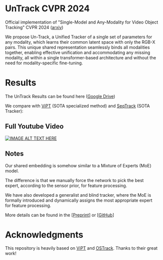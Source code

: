 # UnTrack CVPR 2024

Official implementation of "Single-Model and Any-Modality for Video Object Tracking" CVPR 2024 ([arxiv](https://arxiv.org/abs/2311.15851))

We propose Un-Track, a Unified Tracker of a single set of parameters for any modality, which learns their common latent space with only the RGB-X pairs. This unique shared representation seamlessly binds all modalities together, enabling effective unification and accommodating any missing modality, all within a single transformer-based architecture and without the need for modality-specific fine-tuning. 

# Results

The UnTrack Results can be found here ([Google Drive](https://drive.google.com/file/d/1ruCYxvXnmtmfQQxV4t_JAsU9bneyPqIT/view?usp=sharing))

We compare with [ViPT](https://github.com/jiawen-zhu/ViPT) (SOTA specialized method) and [SeqTrack](https://github.com/microsoft/VideoX/tree/master/SeqTrack) (SOTA Tracker):


## Full Youtube Video

[![IMAGE ALT TEXT HERE](https://img.youtube.com/vi/MNvKQCeMLxg/0.jpg)](https://www.youtube.com/watch?v=MNvKQCeMLxg)



## Notes

Our shared embedding is somehow similar to a Mixture of Experts (MoE) model. 

The difference is that we manually force the network to pick the best expert, according to the sensor prior, for feature processing. 

We have also developed a generalist and blind tracker, where the MoE is formally introduced and dynamically assigns the most appropriate expert for feature processing. 

More details can be found in the [[Preprint](https://arxiv.org/pdf/2405.17773)] or [[GitHub](https://github.com/supertyd/XTrack)]

# Acknowledgments
This repository is heavily based on [ViPT](https://github.com/jiawen-zhu/ViPT) and [OSTrack](https://github.com/botaoye/OSTrack). Thanks to their great work!

